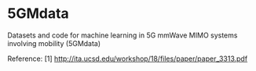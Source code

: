 # 5GMdata
Datasets and code for machine learning in 5G mmWave MIMO systems involving mobility (5GMdata)

Reference:
[1] http://ita.ucsd.edu/workshop/18/files/paper/paper_3313.pdf
